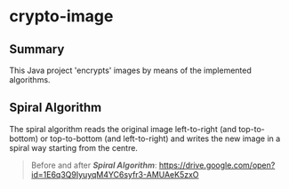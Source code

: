 # crypto-image

## Summary
This Java project 'encrypts' images by means of the implemented algorithms.

## Spiral Algorithm
The spiral algorithm reads the original image left-to-right (and top-to-bottom) or top-to-bottom (and left-to-right) and writes the new image in a spiral way starting from the centre.
> Before and after ***Spiral Algorithm***:
https://drive.google.com/open?id=1E6q3Q9IyuyqM4YC6syfr3-AMUAeK5zxO

